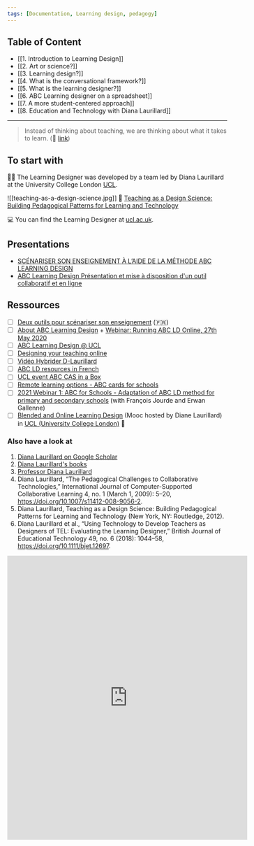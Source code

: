 ```yaml
---
tags: [Documentation, Learning design, pedagogy]
---
```


## Table of Content
- [[1. Introduction to Learning Design]]
- [[2. Art or science?]]
- [[3. Learning design?]]
- [[4. What is the conversational framework?]]
- [[5. What is the learning designer?]]
- [[6. ABC Learning designer on a spreadsheet]]
- [[7. A more student-centered approach]]
- [[8. Education and Technology with Diana Laurillard]]

<hr />

> Instead of thinking about teaching, we are thinking about what it takes to learn. (🔗 [link](https://www.futurelearn.com/courses/blended-and-online-learning-design/7/steps/1276478))

## To start with
👩‍🦰 The Learning Designer was developed by a team led by Diana Laurillard at the University College London [UCL](https://www.ucl.ac.uk).

![[teaching-as-a-design-science.jpg]]
📖 [Teaching as a Design Science: Building Pedagogical Patterns for Learning and Technology](https://www.amazon.fr/dp/B007JL1QLK/ref=cm_sw_em_r_mt_dp_N3R0KYQ7CD4VJ51ZN7RS)

💻 You can find the Learning Designer at [ucl.ac.uk](https://www.ucl.ac.uk/learning-designer/).

## Presentations
- [SCÉNARISER SON ENSEIGNEMENT À L’AIDE DE LA MÉTHODE ABC LEARNING DESIGN](https://ciel.unige.ch/2021/07/deux-outils-pour-scenariser-son-enseignement/)
- [ABC Learning Design Présentation et mise à disposition d'un outil collaboratif et en ligne](https://view.genial.ly/5fbe423eccec620e81fa364d)

## Ressources
- [ ] [Deux outils pour scénariser son enseignement](https://ciel.unige.ch/2019/05/deux-outils-pour-scenariser-son-enseignement/)  (🇫🇷)
- [ ] [About ABC Learning Design](https://abc-ld.org/) + [Webinar: Running ABC LD Online, 27th May 2020](https://eu.bbcollab.com/collab/ui/session/playback)
- [ ] [ABC Learning Design @ UCL](https://blogs.ucl.ac.uk/abc-ld/)
- [ ]  [Designing your teaching online](https://www.sun.ac.za/english/learning-teaching/ctl/Documents/AUXIN%20PowerPoint_28%20April%202020.pdf)
- [ ] [Vidéo Hybrider D-Laurillard](https://tube-dijon.beta.education.fr/videos/watch/04577239-cb0a-4665-aaa3-18b5e5b4309c)
- [ ]  [ABC LD resources in French](https://blogs.ucl.ac.uk/abc-ld/abc-ld-resources-french/)
- [ ] [UCL event ABC CAS in a Box](https://docs.google.com/presentation/d/1YUWoPBUFlJGdsf91jIiAjP0Qnb9QyKXxqzteyH_qa3w/edit#slide=id.gb93ed8fbf3_0_0)
- [ ] [Remote learning options - ABC cards for schools](https://community.computingatschool.org.uk/resources/6096/single)
- [ ] [2021 Webinar 1: ABC for Schools - Adaptation of ABC LD method for primary and secondary schools](https://www.eventbrite.co.uk/e/abc-ld-for-schools-tickets-136835030259) (with François Jourde and Erwan Gallenne)
- [ ] [Blended and Online Learning Design](https://www.futurelearn.com/courses/blended-and-online-learning-design/) (Mooc hosted by Diane Laurillard) in [UCL (University College London)](https://www.futurelearn.com/partners/ucl) 👀
 
 ### Also have a look at
1. [Diana Laurillard on Google Scholar](https://scholar.google.com/citations?user=9mNE6XUAAAAJ&hl=en)
2. [Diana Laurillard's books](https://www.amazon.com/Books-Diana-Laurillard/s?rh=n%3A283155%2Cp_27%3ADiana+Laurillard)
3. [Professor Diana Laurillard](https://www.researchcghe.org/about/profile/diana-laurillard/)
4. Diana Laurillard, “The Pedagogical Challenges to Collaborative Technologies,” International Journal of Computer-Supported Collaborative Learning 4, no. 1 (March 1, 2009): 5–20, https://doi.org/10.1007/s11412-008-9056-2.
5. Diana Laurillard, Teaching as a Design Science: Building Pedagogical Patterns for Learning and Technology (New York, NY: Routledge, 2012). 
6. Diana Laurillard et al., “Using Technology to Develop Teachers as Designers of TEL: Evaluating the Learning Designer,” British Journal of Educational Technology 49, no. 6 (2018): 1044–58, https://doi.org/10.1111/bjet.12697.

<iframe border=0 frameborder=0 height=650 width=550   
 src="https://twitframe.com/show?url=https://twitter.com/anda19/status/1316695443045265410?s=21"></iframe>